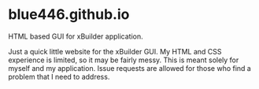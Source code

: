 # blue446.github.io
HTML based GUI for xBuilder application.


Just a quick little website for the xBuilder GUI. My HTML and CSS experience is limited, so it may be fairly messy. This is meant solely for myself and my application. Issue requests are allowed for those who find a problem that I need to address.
